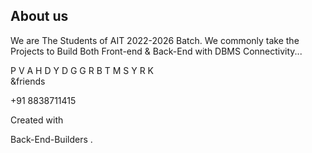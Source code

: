  

About us
--------

We are The Students of AIT 2022-2026 Batch. We commonly take the Projects to Build Both Front-end & Back-End with DBMS Connectivity... 

P V A H D Y D G G R B T M S Y R K  
&friends


+91 8838711415

Created with

Back-End-Builders .
